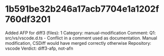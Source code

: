 # 1b591be32b246a17acb7704e1a1202f760df3201

Added AFP for diff3 (files): 1
Category: manual-modification
Comment: Q1: src/vs/vscode.d.ts - Conflict in a comment used as documentation. Manual modification, CSDiff would have merged correctly otherwise
Repository: vscode
Verdict: diff3-afp, not-afn